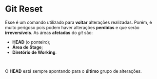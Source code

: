 # Git Reset
Esse é um comando utilizado para **voltar** alterações realizadas. Porém, é muito perigoso pois podem haver alterações **perdidas** e que serão **irreversíveis**.
As áreas **afetadas** do *git* são:

- **HEAD** (o ponteiro);
- **Área de Stage**;
- **Diretório de Working**.

<br>

O **HEAD** está sempre apontando para o **último** grupo de alterações.

<!--stackedit_data:
eyJoaXN0b3J5IjpbMTA1MTMwNTUzNSwtMjA4ODc0NjYxMl19
-->